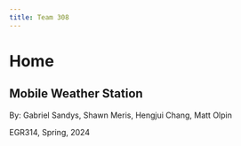 ```yaml
---
title: Team 308
---
```


# Home

## Mobile Weather Station
By: Gabriel Sandys, Shawn Meris, Hengjui Chang, Matt Olpin

EGR314, Spring, 2024
